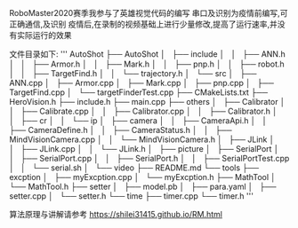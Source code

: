 RoboMaster2020赛季我参与了英雄视觉代码的编写
串口及识别为疫情前编写,可正确通信,及识别
疫情后,在录制的视频基础上进行少量修改,提高了运行速率,并没有实际运行的效果

文件目录如下:
'''
   AutoShot
    ├── AutoShot
    │   ├── include
    │   │   ├── ANN.h
    │   │   ├── Armor.h
    │   │   ├── Mark.h
    │   │   ├── pnp.h
    │   │   ├── robot.h
    │   │   ├── TargetFind.h
    │   │   └── trajectory.h
    │   └── src
    │       ├── ANN.cpp
    │       ├── Armor.cpp
    │       ├── Mark.cpp
    │       ├── pnp.cpp
    │       ├── TargetFind.cpp
    │       └── targetFinderTest.cpp
    ├── CMakeLists.txt
    ├── HeroVision.h
    ├── include.h
    ├── main.cpp
    ├── others
    │   ├── Calibrator
    │   │   ├── Calibrate.cpp
    │   │   ├── Calibrator.cpp
    │   │   ├── Calibrator.h
    │   │   ├── cr
    │   │   └── ip
    │   ├── camera
    │   │   ├── CameraApi.h
    │   │   ├── CameraDefine.h
    │   │   ├── CameraStatus.h
    │   │   ├── MindVisionCamera.cpp
    │   │   └── MindVisionCamera.h
    │   ├── JLink
    │   │   ├── JLink.cpp
    │   │   └── JLink.h
    │   ├── picture
    │   ├── SerialPort
    │   │   ├── SerialPort.cpp
    │   │   ├── SerialPort.h
    │   │   ├── SerialPortTest.cpp
    │   │   └── serial.sh
    │   └── video
    ├── README.md
    └── tools
        ├── excption
        │   ├── myExcption.cpp
        │   └── myExcption.h
        ├── MathTool
        │   └── MathTool.h
        ├── setter
        │   ├── model.pb
        │   ├── para.yaml
        │   ├── setter.cpp
        │   └── setter.h
        └── time
            ├── timer.cpp
            └── timer.h
'''


算法原理与讲解请参考 https://shilei31415.github.io/RM.html
